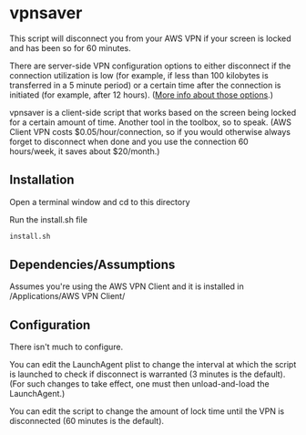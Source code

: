 # vpnsaver
This script will disconnect you from your AWS VPN if your screen is locked and has been so for 60 minutes.

There are server-side VPN configuration options to either disconnect if the connection utilization is low (for example, if less than 100 kilobytes is transferred in a 5 minute period) or a certain time after the connection is initiated (for example, after 12 hours). ([More info about those options](https://openvpn.net/vpn-server-resources/openvpn-tunnel-session-management-options/).) 

vpnsaver is a client-side script that works based on the screen being locked for a certain amount of time. Another tool in the toolbox, so to speak. (AWS Client VPN costs $0.05/hour/connection, so if you would otherwise always forget to disconnect when done and you use the connection 60 hours/week, it saves about $20/month.)

## Installation
Open a terminal window and cd to this directory

Run the install.sh file
```sh 
install.sh
```

## Dependencies/Assumptions
Assumes you're using the AWS VPN Client and it is installed in /Applications/AWS VPN Client/

## Configuration
There isn't much to configure. 

You can edit the LaunchAgent plist to change the interval at which the script is launched to check if disconnect is warranted (3 minutes is the default). (For such changes to take effect, one must then unload-and-load the LaunchAgent.)

You can edit the script to change the amount of lock time until the VPN is disconnected (60 minutes is the default). 
